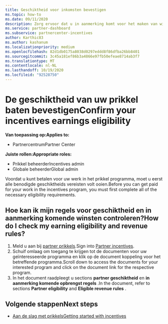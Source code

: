 ```yaml
---
title: Geschiktheid voor inkomsten bevestigen
ms.topic: how-to
ms.date: 09/11/2020
description: Zorg ervoor dat u in aanmerking komt voor het maken van winsten en die u kunt betalen in het programma voor prikkels. Controleer de geschiktheid en de inkomsten van uw inkomsten in partner centrum.
ms.service: partner-dashboard
ms.subservice: partnercenter-incentives
author: Karthic83
ms.author: kashanum
ms.localizationpriority: medium
ms.openlocfilehash: 82d1db0175a8038d0297eddd8f86dfba26bb8401
ms.sourcegitcommit: 3c45a181ef86b3a4866e97fb50efeae8714ab3f7
ms.translationtype: MT
ms.contentlocale: nl-NL
ms.lasthandoff: 10/19/2020
ms.locfileid: "92528750"
---
```

# <a name="confirm-your-incentives-earnings-eligibility"></a><span data-ttu-id="146d3-104">De geschiktheid van uw prikkel baten bevestigen</span><span class="sxs-lookup"><span data-stu-id="146d3-104">Confirm your incentives earnings eligibility</span></span>

<span data-ttu-id="146d3-105">**Van toepassing op:**</span><span class="sxs-lookup"><span data-stu-id="146d3-105">**Applies to:**</span></span>

- <span data-ttu-id="146d3-106">Partnercentrum</span><span class="sxs-lookup"><span data-stu-id="146d3-106">Partner Center</span></span>

<span data-ttu-id="146d3-107">**Juiste rollen:**</span><span class="sxs-lookup"><span data-stu-id="146d3-107">**Appropriate roles:**</span></span>

- <span data-ttu-id="146d3-108">Prikkel beheerder</span><span class="sxs-lookup"><span data-stu-id="146d3-108">Incentives admin</span></span>
- <span data-ttu-id="146d3-109">Globale beheerder</span><span class="sxs-lookup"><span data-stu-id="146d3-109">Global admin</span></span>

<span data-ttu-id="146d3-110">Voordat u kunt betalen voor uw werk in het prikkel programma, moet u eerst alle benodigde geschiktheids vereisten volt ooien.</span><span class="sxs-lookup"><span data-stu-id="146d3-110">Before you can get paid for your work in the incentives program, you must first complete all of the necessary eligibility requirements.</span></span>

## <a name="how-do-i-check-my-earning-eligibility-and-revenue-rules"></a><span data-ttu-id="146d3-111">Hoe kan ik mijn regels voor geschiktheid en in aanmerking komende winsten controleren?</span><span class="sxs-lookup"><span data-stu-id="146d3-111">How do I check my earning eligibility and revenue rules?</span></span>

1. <span data-ttu-id="146d3-112">Meld u aan bij [partner prikkels](https://partner.microsoft.com/membership/partner-incentives).</span><span class="sxs-lookup"><span data-stu-id="146d3-112">Sign into [Partner incentives](https://partner.microsoft.com/membership/partner-incentives).</span></span>
2. <span data-ttu-id="146d3-113">Schuif omlaag om toegang te krijgen tot de documenten voor uw geïnteresseerde programma en klik op de document koppeling voor het betreffende programma.</span><span class="sxs-lookup"><span data-stu-id="146d3-113">Scroll down to access the documents for your interested program and click on the document link for the respective program.</span></span>
3. <span data-ttu-id="146d3-114">In het document raadpleegt u sections **partner geschiktheid** en **in aanmerking komende opbrengst regels** .</span><span class="sxs-lookup"><span data-stu-id="146d3-114">In the document, refer to sections **Partner eligibility** and **Eligible revenue rules** .</span></span>

## <a name="next-steps"></a><span data-ttu-id="146d3-115">Volgende stappen</span><span class="sxs-lookup"><span data-stu-id="146d3-115">Next steps</span></span>

- [<span data-ttu-id="146d3-116">Aan de slag met prikkels</span><span class="sxs-lookup"><span data-stu-id="146d3-116">Getting started with incentives</span></span>](incentives-get-started-intro.md)
